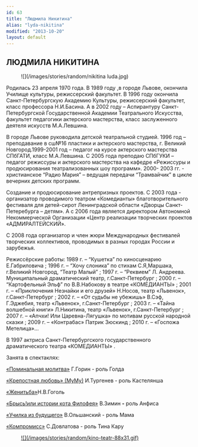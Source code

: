 ```yaml
---
id: 63
title: "Людмила Никитина"
alias: "lyda-nikitina"
modified: "2013-10-20"
layout: default
---
```


## ЛЮДМИЛА НИКИТИНА

<figure>
![](/images/stories/random/nikitina luda.jpg)
</figure>

Родилась 23 апреля 1970 года. В 1989 году ,в городе Львове, окончила Училище культуры, режиссерский факультет. В 1996 году окончила Санкт-Петербургскую Академию Культуры, режиссерский факультет, класс профессора Н.И.Басина. А в 2002 году – Аспирантуру Санкт-Петербургской Государственной Академии Театрального Искусства, факультет педагогики актерского мастерства, класс заслуженного деятеля искусств М.А.Левшина.

В городе Львове руководила детской театральной студией. 1996 год – преподавание в сш№16 пластики и актерского мастерства, г. Великий Новгород.1999-2001 год – педагог на курсе актерского мастерства СПбГАТИ, класс М.А.Левшина. C 2005 года преподаю СПбГУКИ – педагог режиссуры и актерского мастерства на кафедре «Режиссуры и продюсирования театрализованных шоу программ». 2000- 2003 гг. - христианское “Радио Мария” – ведущая передачи “Трамвайчик” в цикле вечерних детских программ.

Создание и продюсирование антрепризных проектов. С 2003 года - организатор проводимого театром «Комедианты» благотворительного фестиваля для детей-сирот Ленинградской области «Дворцы Санкт-Петеребурга – детям». А с 2006 года является директором Автономной Некоммерческой Организации «Центр реализации творческих проектов «АДМИРАЛТЕЙСКИЙ».

С 2008 года организатор и член жюри Международных фестивалей творческих коллективов, проводимых в разных городах России и зарубежья.

Режиссёрские работы: 1989 г. – “Кушетка” по киносценарию Е.Габриловича ; 1996 г. – “Хочу слоника” по стихам С.Я,Маршака, г.Великий Новгород, “Театр Малый” ; 1997 г. – “Реквием” Л. Андреева. Муниципальный драматический театр, г.Санкт-Петербург ; 2000 г. – “Картофельный Эльф” по В.В.Набокову в театре «КОМЕДИАНТЫ» ; 2001 г. – «Приключения Незнайки и его друзей» Н.Носов, театр «Львенок», г.Санкт-Петербург ; 2002 г. – «От судьбы не убежишь» В.Сэф, Г.Эджебия, театр «Львенок», г.Санкт-Петербург ; 2003 г. – «Тайна волшебной книги» Л.Никитина, театр «Львенок», г.Санкт-Петербург ; 2007 г. – «Апчхи! Или Царевна-Лягушка» по мотивам русской народной сказки ; 2009 г. – «Контрабас» Патрик Зюскинд ; 2010 г. – «Госпожа Метелица»…

В 1997 актриса Санкт-Петербургского государственного драматического театра «КОМЕДИАНТЫ» .

Занята в спектаклях:

[«Поминальная молитва»](97-pominalnaia-molitva.html) Г.Горин - роль Голда

[«Крепостная любовь» (МуМу)](46-mumu.html) И.Тургенев - роль Кастелянша

[«Женитьба»](69-genitba.html)Н.В.Гоголь

[«Брысь!или истории кота Филофея»](40-bris-ili-istoria-kota-filifeia.html) В.Зимин **-** роль Анфиса

[«Училка из будущего»](90-ychilka.html) В.Ольшанский - роль Мама

[«Компромисс»](282-kompromiss-sdovlatov.html) С.Довлатова - роль Тина Кару

<figure><a href="http://www.kino-teatr.ru/kino/acter/w/ros/281305/bio/">
![](/images/stories/random/kino-teatr-88x31.gif)
</a></figure>

